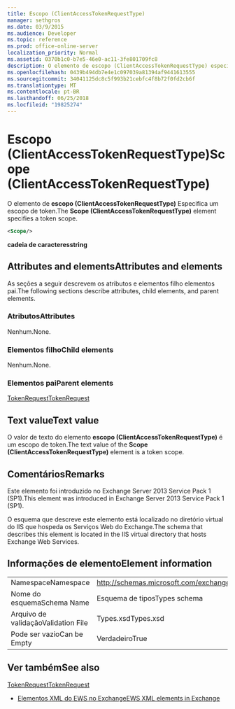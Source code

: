 ```yaml
---
title: Escopo (ClientAccessTokenRequestType)
manager: sethgros
ms.date: 03/9/2015
ms.audience: Developer
ms.topic: reference
ms.prod: office-online-server
localization_priority: Normal
ms.assetid: 0370b1c0-b7e5-46e0-ac11-3fe801709fc8
description: O elemento de escopo (ClientAccessTokenRequestType) especifica um escopo de token.
ms.openlocfilehash: 0439b494db7e4e1c097039a81394af9441613555
ms.sourcegitcommit: 34041125dc8c5f993b21cebfc4f8b72f0fd2cb6f
ms.translationtype: MT
ms.contentlocale: pt-BR
ms.lasthandoff: 06/25/2018
ms.locfileid: "19825274"
---
```

# <a name="scope-clientaccesstokenrequesttype"></a><span data-ttu-id="a3f9a-103">Escopo (ClientAccessTokenRequestType)</span><span class="sxs-lookup"><span data-stu-id="a3f9a-103">Scope (ClientAccessTokenRequestType)</span></span>

<span data-ttu-id="a3f9a-104">O elemento de **escopo (ClientAccessTokenRequestType)** Especifica um escopo de token.</span><span class="sxs-lookup"><span data-stu-id="a3f9a-104">The **Scope (ClientAccessTokenRequestType)** element specifies a token scope.</span></span> 
  
```XML
<Scope/>
```

 <span data-ttu-id="a3f9a-105">**cadeia de caracteres**</span><span class="sxs-lookup"><span data-stu-id="a3f9a-105">**string**</span></span>
## <a name="attributes-and-elements"></a><span data-ttu-id="a3f9a-106">Attributes and elements</span><span class="sxs-lookup"><span data-stu-id="a3f9a-106">Attributes and elements</span></span>

<span data-ttu-id="a3f9a-107">As seções a seguir descrevem os atributos e elementos filho elementos pai.</span><span class="sxs-lookup"><span data-stu-id="a3f9a-107">The following sections describe attributes, child elements, and parent elements.</span></span>
  
### <a name="attributes"></a><span data-ttu-id="a3f9a-108">Atributos</span><span class="sxs-lookup"><span data-stu-id="a3f9a-108">Attributes</span></span>

<span data-ttu-id="a3f9a-109">Nenhum.</span><span class="sxs-lookup"><span data-stu-id="a3f9a-109">None.</span></span>
  
### <a name="child-elements"></a><span data-ttu-id="a3f9a-110">Elementos filho</span><span class="sxs-lookup"><span data-stu-id="a3f9a-110">Child elements</span></span>

<span data-ttu-id="a3f9a-111">Nenhum.</span><span class="sxs-lookup"><span data-stu-id="a3f9a-111">None.</span></span>
  
### <a name="parent-elements"></a><span data-ttu-id="a3f9a-112">Elementos pai</span><span class="sxs-lookup"><span data-stu-id="a3f9a-112">Parent elements</span></span>

[<span data-ttu-id="a3f9a-113">TokenRequest</span><span class="sxs-lookup"><span data-stu-id="a3f9a-113">TokenRequest</span></span>](tokenrequest.md)
  
## <a name="text-value"></a><span data-ttu-id="a3f9a-114">Text value</span><span class="sxs-lookup"><span data-stu-id="a3f9a-114">Text value</span></span>

<span data-ttu-id="a3f9a-115">O valor de texto do elemento **escopo (ClientAccessTokenRequestType)** é um escopo de token.</span><span class="sxs-lookup"><span data-stu-id="a3f9a-115">The text value of the **Scope (ClientAccessTokenRequestType)** element is a token scope.</span></span> 
  
## <a name="remarks"></a><span data-ttu-id="a3f9a-116">Comentários</span><span class="sxs-lookup"><span data-stu-id="a3f9a-116">Remarks</span></span>

<span data-ttu-id="a3f9a-117">Este elemento foi introduzido no Exchange Server 2013 Service Pack 1 (SP1).</span><span class="sxs-lookup"><span data-stu-id="a3f9a-117">This element was introduced in Exchange Server 2013 Service Pack 1 (SP1).</span></span>
  
<span data-ttu-id="a3f9a-118">O esquema que descreve este elemento está localizado no diretório virtual do IIS que hospeda os Serviços Web do Exchange.</span><span class="sxs-lookup"><span data-stu-id="a3f9a-118">The schema that describes this element is located in the IIS virtual directory that hosts Exchange Web Services.</span></span>
  
## <a name="element-information"></a><span data-ttu-id="a3f9a-119">Informações de elemento</span><span class="sxs-lookup"><span data-stu-id="a3f9a-119">Element information</span></span>

|||
|:-----|:-----|
|<span data-ttu-id="a3f9a-120">Namespace</span><span class="sxs-lookup"><span data-stu-id="a3f9a-120">Namespace</span></span>  <br/> |http://schemas.microsoft.com/exchange/services/2006/types  <br/> |
|<span data-ttu-id="a3f9a-121">Nome do esquema</span><span class="sxs-lookup"><span data-stu-id="a3f9a-121">Schema Name</span></span>  <br/> |<span data-ttu-id="a3f9a-122">Esquema de tipos</span><span class="sxs-lookup"><span data-stu-id="a3f9a-122">Types schema</span></span>  <br/> |
|<span data-ttu-id="a3f9a-123">Arquivo de validação</span><span class="sxs-lookup"><span data-stu-id="a3f9a-123">Validation File</span></span>  <br/> |<span data-ttu-id="a3f9a-124">Types.xsd</span><span class="sxs-lookup"><span data-stu-id="a3f9a-124">Types.xsd</span></span>  <br/> |
|<span data-ttu-id="a3f9a-125">Pode ser vazio</span><span class="sxs-lookup"><span data-stu-id="a3f9a-125">Can be Empty</span></span>  <br/> |<span data-ttu-id="a3f9a-126">Verdadeiro</span><span class="sxs-lookup"><span data-stu-id="a3f9a-126">True</span></span>  <br/> |
   
## <a name="see-also"></a><span data-ttu-id="a3f9a-127">Ver também</span><span class="sxs-lookup"><span data-stu-id="a3f9a-127">See also</span></span>



[<span data-ttu-id="a3f9a-128">TokenRequest</span><span class="sxs-lookup"><span data-stu-id="a3f9a-128">TokenRequest</span></span>](tokenrequest.md)


- [<span data-ttu-id="a3f9a-129">Elementos XML do EWS no Exchange</span><span class="sxs-lookup"><span data-stu-id="a3f9a-129">EWS XML elements in Exchange</span></span>](ews-xml-elements-in-exchange.md)

